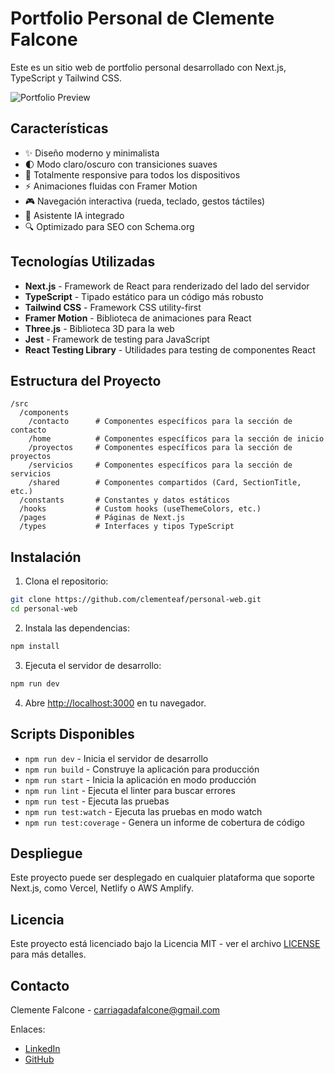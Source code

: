 # Portfolio Personal de Clemente Falcone

Este es un sitio web de portfolio personal desarrollado con Next.js, TypeScript y Tailwind CSS.

![Portfolio Preview](./public/og-image.jpg)

## Características

- ✨ Diseño moderno y minimalista
- 🌓 Modo claro/oscuro con transiciones suaves
- 📱 Totalmente responsive para todos los dispositivos
- ⚡ Animaciones fluidas con Framer Motion
- 🎮 Navegación interactiva (rueda, teclado, gestos táctiles)
- 🤖 Asistente IA integrado
- 🔍 Optimizado para SEO con Schema.org

## Tecnologías Utilizadas

- **Next.js** - Framework de React para renderizado del lado del servidor
- **TypeScript** - Tipado estático para un código más robusto
- **Tailwind CSS** - Framework CSS utility-first
- **Framer Motion** - Biblioteca de animaciones para React
- **Three.js** - Biblioteca 3D para la web
- **Jest** - Framework de testing para JavaScript
- **React Testing Library** - Utilidades para testing de componentes React

## Estructura del Proyecto

```
/src
  /components
    /contacto      # Componentes específicos para la sección de contacto
    /home          # Componentes específicos para la sección de inicio
    /proyectos     # Componentes específicos para la sección de proyectos
    /servicios     # Componentes específicos para la sección de servicios
    /shared        # Componentes compartidos (Card, SectionTitle, etc.)
  /constants       # Constantes y datos estáticos
  /hooks           # Custom hooks (useThemeColors, etc.)
  /pages           # Páginas de Next.js
  /types           # Interfaces y tipos TypeScript
```

## Instalación

1. Clona el repositorio:
```bash
git clone https://github.com/clementeaf/personal-web.git
cd personal-web
```

2. Instala las dependencias:
```bash
npm install
```

3. Ejecuta el servidor de desarrollo:
```bash
npm run dev
```

4. Abre [http://localhost:3000](http://localhost:3000) en tu navegador.

## Scripts Disponibles

- `npm run dev` - Inicia el servidor de desarrollo
- `npm run build` - Construye la aplicación para producción
- `npm run start` - Inicia la aplicación en modo producción
- `npm run lint` - Ejecuta el linter para buscar errores
- `npm run test` - Ejecuta las pruebas
- `npm run test:watch` - Ejecuta las pruebas en modo watch
- `npm run test:coverage` - Genera un informe de cobertura de código

## Despliegue

Este proyecto puede ser desplegado en cualquier plataforma que soporte Next.js, como Vercel, Netlify o AWS Amplify.

## Licencia

Este proyecto está licenciado bajo la Licencia MIT - ver el archivo [LICENSE](LICENSE) para más detalles.

## Contacto

Clemente Falcone - [carriagadafalcone@gmail.com](mailto:carriagadafalcone@gmail.com)

Enlaces:
- [LinkedIn](https://linkedin.com/in/clemente-falcone)
- [GitHub](https://github.com/clementeaf)
